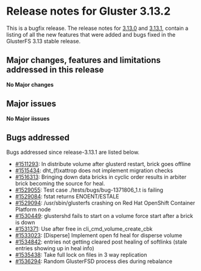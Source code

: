 # Release notes for Gluster 3.13.2

This is a bugfix release. The release notes for [3.13.0](3.13.0.md) and [3.13.1](3.13.1.md),
contain a listing of all the new features that were added and
bugs fixed in the GlusterFS 3.13 stable release.

## Major changes, features and limitations addressed in this release

**No Major changes**

## Major issues

**No Major iissues**

## Bugs addressed

Bugs addressed since release-3.13.1 are listed below.

- [#1511293](https://bugzilla.redhat.com/1511293): In distribute volume after glusterd restart, brick goes offline
- [#1515434](https://bugzilla.redhat.com/1515434): dht\_(f)xattrop does not implement migration checks
- [#1516313](https://bugzilla.redhat.com/1516313): Bringing down data bricks in cyclic order results in arbiter brick becoming the source for heal.
- [#1529055](https://bugzilla.redhat.com/1529055): Test case ./tests/bugs/bug-1371806_1.t is failing
- [#1529084](https://bugzilla.redhat.com/1529084): fstat returns ENOENT/ESTALE
- [#1529094](https://bugzilla.redhat.com/1529094): /usr/sbin/glusterfs crashing on Red Hat OpenShift Container Platform node
- [#1530449](https://bugzilla.redhat.com/1530449): glustershd fails to start on a volume force start after a brick is down
- [#1531371](https://bugzilla.redhat.com/1531371): Use after free in cli_cmd_volume_create_cbk
- [#1533023](https://bugzilla.redhat.com/1533023): [Disperse] Implement open fd heal for disperse volume
- [#1534842](https://bugzilla.redhat.com/1534842): entries not getting cleared post healing of softlinks (stale entries showing up in heal info)
- [#1535438](https://bugzilla.redhat.com/1535438): Take full lock on files in 3 way replication
- [#1536294](https://bugzilla.redhat.com/1536294): Random GlusterFSD process dies during rebalance
